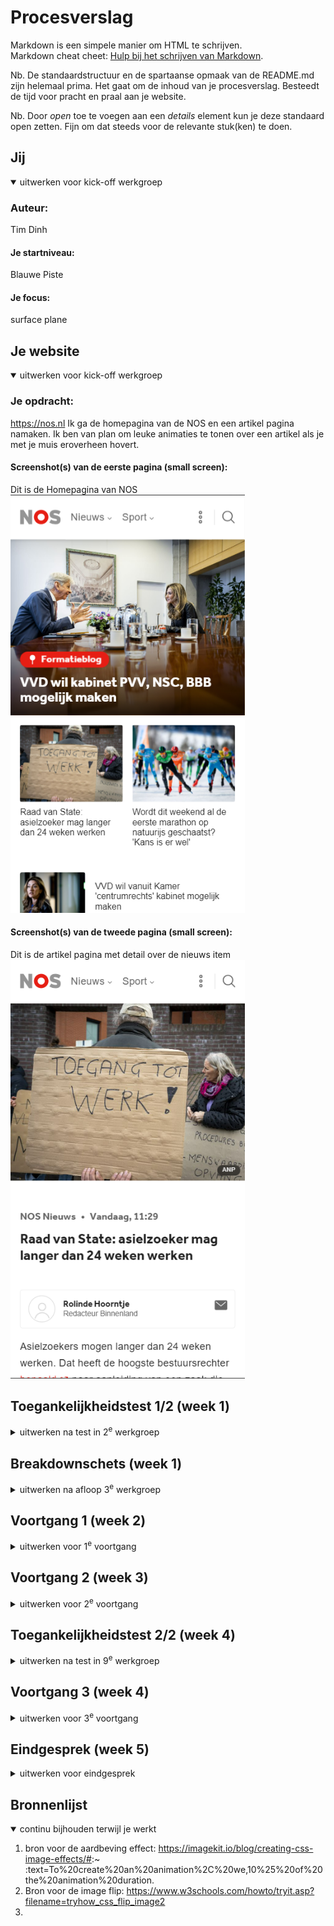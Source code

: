 # Procesverslag
Markdown is een simpele manier om HTML te schrijven.  
Markdown cheat cheet: [Hulp bij het schrijven van Markdown](https://github.com/adam-p/markdown-here/wiki/Markdown-Cheatsheet).

Nb. De standaardstructuur en de spartaanse opmaak van de README.md zijn helemaal prima. Het gaat om de inhoud van je procesverslag. Besteedt de tijd voor pracht en praal aan je website.

Nb. Door *open* toe te voegen aan een *details* element kun je deze standaard open zetten. Fijn om dat steeds voor de relevante stuk(ken) te doen.





## Jij

<details open>
  <summary>uitwerken voor kick-off werkgroep</summary>

  ### Auteur:
  Tim Dinh

  #### Je startniveau:
  Blauwe Piste

  #### Je focus:
  surface plane
 
</details>





## Je website

<details open>
  <summary>uitwerken voor kick-off werkgroep</summary>

  ### Je opdracht:
  https://nos.nl
  Ik ga de homepagina van de NOS en een artikel pagina namaken.
  Ik ben van plan om leuke animaties te tonen over een artikel als je met je muis eroverheen hovert.
  
  #### Screenshot(s) van de eerste pagina (small screen): 
  Dit is de Homepagina van NOS  
  <img src="/readme-images/Home.png" width="375px" alt="De homepagina van NOS met enkele recentelijke artikelen">

  #### Screenshot(s) van de tweede pagina (small screen):
  Dit is de artikel pagina met detail over de nieuws item <br>
  <img src="/readme-images/detail.png" width="375px" alt="De detailpagina van een artikel van NOS">
 
</details>



## Toegankelijkheidstest 1/2 (week 1)

<details>
  <summary>uitwerken na test in 2<sup>e</sup> werkgroep</summary>

  ### Bevindingen
  Lijst met je bevindingen die in de test naar voren kwamen:
  Tijdens het testen van de NOS website met een screenreader was het nogal een gedoe, omdat het nog nieuw is voor mij om te gebruiken, maar na een tijdje spelen
  met de screenreader is het me gelukt om door de Homepagina te navigeren, alhoewel het heel lastig is is het alsnog mogelijk, net als de lift van de TTH is het 
  te doen maar is het niet makkelijk. 
  Verder heb ik gezocht naar enige problemen voor kleurenblinden en heb ik een kleurenfilter op mijn laptop aangezet om te zien hoe het eruit zou zien als
  ik kleurenblind was, ik merkte niet echt verschil ookal gebruikt NOS veel contrast, maar omdat zij een goede verhouding gebruiken met de lettertypen en hierarchy
  in tekst is het nog duidelijk te begrijpen wat de content is.
  Verder voldoet NOS wel aan de WCAG lijst.

</details>



## Breakdownschets (week 1)

<details>
  <summary>uitwerken na afloop 3<sup>e</sup> werkgroep</summary>

  ### de hele pagina: 
  Dit is de breakdownschets van de gehele NOS homepagina, alhoewel het heel lang is kan ik onnodige delen weglaten en alleen de belangrijke deel namaken.
  <img src="readme-images/breakdownschets.pdf" width="375px" alt="breakdown van de hele pagina">

  ### dynamisch deel (bijv menu): 
  Dit is de breakdown van de navigatie/menu. NOS maakt gebruik van uitklapbare menu's op de homepagina, dus je wordt niet doorverwezen naar andere links voor de menu.
  <img src="readme-images/Dynamic.png" width="375px" alt="breakdown van een dynamisch deel">

</details>





## Voortgang 1 (week 2)

<details>
  <summary>uitwerken voor 1<sup>e</sup> voortgang</summary>

  ### Stand van zaken
  Ik zit nu uit te vogelen wat ik al kan doen en wat ik wil gaan doen voor dit project.

  ### Agenda voor meeting
  Ik weet al welke website ik wil namaken, maar ik twijfel voor nu welke thema ik op zou focussen, responsive of surface plane.
  Dus daarbij wil ik aan de studentenassistenten vragen welke thema het beste is voor NOS.
  Ik vind zelf na alle informatie opgedaan in de lessen dat Surface plane leuker is om te doen, omdat NOS allerlei verschillende artikelen heeft die ik een animatie kan geven.

  ### Verslag van meeting
  hier na afloop snel de uitkomsten van de meeting vastleggen

  - Met mijn website (NOS) is het het handigst om met surface plane te werken.
  - Ik had nogal problemen met animaties bedenken, maar het is misschien handig om een animatie te bedenken over de thema van de artikel.
  - We moesten al de HTML namaken van de website, zonder CSS. Daaruit was het dus al duidelijk welke attributen ik mag en kan gebruiken.
    Door middel van de selectors was het dus mogelijk om geen classes te gebruiken, dat was soms nogal lastig, maar wel te doen.
</details>





## Voortgang 2 (week 3)

<details>
  <summary>uitwerken voor 2<sup>e</sup> voortgang</summary>

  ### Stand van zaken
  Ik heb nu mijn HTML van de website en ik ga beginnen aan mijn CSS, maar eerst heb ik feedback nodig om verder te gaan.

  ### Agenda voor meeting
  Voor de 2e voortgangsgesprek wilde ik dat de studentenassistenten mijn HTML en CSS checken of het semantisch is en logisch.
  Verder wil ik hun vragen wat voor animaties ik erbij zou kunnen bedenken en maken.
  Ik wil ook graag weten wat er verder nodig is voor de eindproduct, zoals met de toegankelijkheidstesten.

  ### Verslag van meeting
  hier na afloop snel de uitkomsten van de meeting vastleggen

  - Ik heb dus gevraagd voor feedback en ze hebben een aantal punten aangepast om het beter uit te laten zien,
  naar mijn mening is het ook mooier gaan lijken, maar hebben ze wel een aantal nieuwe zinnen HTML/CSS gebruikt die ik nog niet kende.
  Van die nieuwe informatie heb ik veel geleerd, wat je ermee kan doen.
  - Ik vond dat de studentassistenten mij goed hebben geholpen en nieuwe dingen heb laten leren.
</details>





## Toegankelijkheidstest 2/2 (week 4)

<details>
  <summary>uitwerken na test in 9<sup>e</sup> werkgroep</summary>

  ### Bevindingen
  Tobias heeft mijn website getest met de toegankelijkelijkheidstest m.b.v de WCAG lijst:
  - Ik heb nog niet mijn code gevalideerd, maar Tobias heeft dat wel gedaan, nu weet ik gelijk wat ik aan mijn code moet aanpassen.
  - De h2 over een image heen is lastig te checken op contrast, dus dan moet ik het zelf beoorderelen, door eventueel mijn ogen dicht te  knijpen. Daaruit was te zien dat de contrast niet goed genoeg was, dus heb ik de headers een background-color met een lichte gradient.
  - Verder mistten een aantal articles nog headings en had ik een paar warnings en errors die zo opgelost kan worden.
</details>





## Voortgang 3 (week 4)

<details>
  <summary>uitwerken voor 3<sup>e</sup> voortgang</summary>

  ### Stand van zaken
  Ik heb voor nu mijn HTML en CSS nagemaakt van de originele website. Ik heb nog geen Javascript voor de menu en heb 1 animatie die werkt en een tweede animatie met nogal fouten die ik wil oplossen.

  ### Agenda voor meeting
  Ik wil bespreken over hoe mijn animaties zijn en wat ik nog meer zou kunnen doen.
  Mijn tweede animatie (flip) heeft nogal wat problemen, hoe kan ik die oplossen?
  Na de meeting wil ik aan de slag met een javascript menu en eventueel meerdere animaties.

  ### Verslag van meeting
  hier na afloop snel de uitkomsten van de meeting vastleggen

  - Vasilis heeft mij geleerd hoe ik de image niet over de tekst heen lapt en dat het met "top: 0;" in css weer op zijn plek kan.
  - Na die aanpassing is mijn hover nog een probleem, maar vasilis heeft mij uitgelegd dat ik de images een div moet geven en die een hover moet geven en niet de img.
  - Vasilis vond de code nogal boven mijn niveau, maar ik heb de code naar mijn eigen begrip veranderd en kunnen uitleggen.
  - Ik heb de avond voor de voortgangsgesprek urenlang zitten worstelen met de animaties en bij de gesprek heeft vasilis de problemen opgelost binnen enkele minuten, daarvan heb ik heel veel geleerd.
</details>





## Eindgesprek (week 5)

<details>
  <summary>uitwerken voor eindgesprek</summary>

  ### Je uitkomst - karakteristiek screenshots:
  <img src="readme-images/dummy-plaatje.jpg" width="375px" alt="uitomst opdracht 1">


  ### Dit ging goed/Heb ik geleerd: 
  Korte omschrijving met plaatjes

  <img src="readme-images/dummy-plaatje.jpg" width="375px" alt="top">


  ### Dit was lastig/Is niet gelukt:
  Korte omschrijving met plaatjes

  <img src="readme-images/dummy-plaatje.jpg" width="375px" alt="bummer">
</details>





## Bronnenlijst

<details open>
  <summary>continu bijhouden terwijl je werkt</summary>

  1. bron voor de aardbeving effect: https://imagekit.io/blog/creating-css-image-effects/#:~
:text=To%20create%20an%20animation%2C%20we,10%25%20of%20the%20animation%20duration.
  2. Bron voor de image flip: https://www.w3schools.com/howto/tryit.asp?filename=tryhow_css_flip_image2 
  3. 
</details>